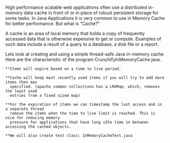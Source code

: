 
High performance scalable web applications often use a distributed in-memory data cache 
in front of or in place of robust persistent storage for some tasks. In Java Applications 
it is very common to use in Memory Cache for better performance. But what is “Cache?”

A cache is an area of local memory that holds a copy of frequently accessed data that is 
otherwise expensive to get or compute. Examples of such data include a result of a query 
to a database, a disk file or a report.

Lets look at creating and using a simple thread-safe Java in-memory cache.
Here are the characteristic of the program CrunchifyInMemoryCache.java.

    
    **Items will expire based on a time to live period.
    
    **Cache will keep most recently used items if you will try to add more items then max 
      specified. (apache common collections has a LRUMap, which, removes the least used 
      entries from a fixed sized map)
    
    **For the expiration of items we can timestamp the last access and in a separate thread 
      remove the items when the time to live limit is reached. This is nice for reducing memory 
      pressure for applications that have long idle time in between accessing the cached objects.
    
    **We will also create test class: InMemoryCacheTest.java
 
